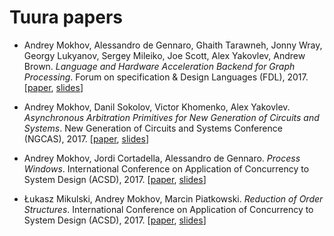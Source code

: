 # Tuura papers

* Andrey Mokhov, Alessandro de Gennaro, Ghaith Tarawneh, Jonny Wray, Georgy Lukyanov, Sergey Mileiko, Joe Scott, Alex Yakovlev, Andrew Brown. _Language and Hardware Acceleration Backend for Graph Processing_. Forum on specification & Design Languages (FDL), 2017.
[[paper](https://github.com/tuura/papers/blob/master/fdl-2017/graphs-on-fpga.pdf),
[slides](https://github.com/tuura/papers/blob/master/fdl-2017/graphs-on-fpga-slides.pdf)]


* Andrey Mokhov, Danil Sokolov, Victor Khomenko, Alex Yakovlev. _Asynchronous Arbitration Primitives for New Generation of Circuits and Systems_. New Generation of Circuits and Systems Conference (NGCAS), 2017.
[[paper](https://github.com/tuura/papers/blob/master/ngcas-2017/arbitration-primitives.pdf),
[slides](https://github.com/tuura/papers/blob/master/ngcas-2017/arbitration-primitives-slides.pdf)]

* Andrey Mokhov, Jordi Cortadella, Alessandro de Gennaro. _Process Windows_. International Conference on Application of Concurrency to System Design (ACSD), 2017.
[[paper](https://github.com/tuura/papers/blob/master/acsd-2017/process-windows.pdf),
[slides](https://github.com/tuura/papers/blob/master/acsd-2017/process-windows-slides.pdf)]

* Łukasz Mikulski, Andrey Mokhov, Marcin Piatkowski. _Reduction of Order Structures_. International Conference on Application of Concurrency to System Design (ACSD), 2017.
[[paper](https://github.com/tuura/papers/blob/master/acsd-2017/order-structures.pdf),
[slides](https://github.com/tuura/papers/blob/master/acsd-2017/order-structures-slides.pdf)]
